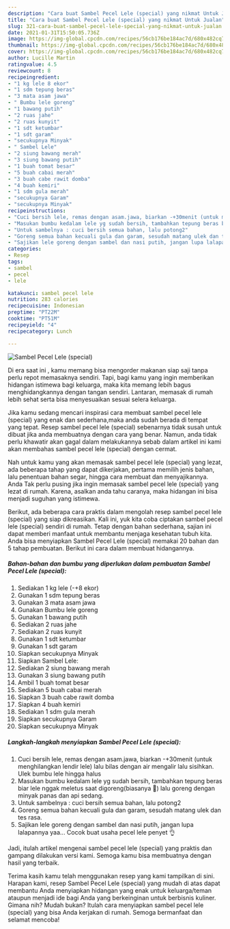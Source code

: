 ```yaml
---
description: "Cara buat Sambel Pecel Lele (special) yang nikmat Untuk Jualan"
title: "Cara buat Sambel Pecel Lele (special) yang nikmat Untuk Jualan"
slug: 321-cara-buat-sambel-pecel-lele-special-yang-nikmat-untuk-jualan
date: 2021-01-31T15:50:05.736Z
image: https://img-global.cpcdn.com/recipes/56cb176be184ac7d/680x482cq70/sambel-pecel-lele-special-foto-resep-utama.jpg
thumbnail: https://img-global.cpcdn.com/recipes/56cb176be184ac7d/680x482cq70/sambel-pecel-lele-special-foto-resep-utama.jpg
cover: https://img-global.cpcdn.com/recipes/56cb176be184ac7d/680x482cq70/sambel-pecel-lele-special-foto-resep-utama.jpg
author: Lucille Martin
ratingvalue: 4.5
reviewcount: 8
recipeingredient:
- "1 kg lele 8 ekor"
- "1 sdm tepung beras"
- "3 mata asam jawa"
- " Bumbu lele goreng"
- "1 bawang putih"
- "2 ruas jahe"
- "2 ruas kunyit"
- "1 sdt ketumbar"
- "1 sdt garam"
- "secukupnya Minyak"
- " Sambel Lele"
- "2 siung bawang merah"
- "3 siung bawang putih"
- "1 buah tomat besar"
- "5 buah cabai merah"
- "3 buah cabe rawit domba"
- "4 buah kemiri"
- "1 sdm gula merah"
- "secukupnya Garam"
- "secukupnya Minyak"
recipeinstructions:
- "Cuci bersih lele, remas dengan asam.jawa, biarkan -+30menit (untuk menghilangkan lendir lele) lalu bilas dengan air mengalir lalu sisihkan. Ulek bumbu lele hingga halus"
- "Masukan bumbu kedalam lele yg sudah bersih, tambahkan tepung beras biar lele nggak meletus saat digoreng(biasanya 😬) lalu goreng dengan minyak panas dan api sedang."
- "Untuk sambelnya : cuci bersih semua bahan, lalu potong2"
- "Goreng semua bahan kecuali gula dan garam, sesudah matang ulek dan tes rasa."
- "Sajikan lele goreng dengan sambel dan nasi putih, jangan lupa lalapannya yaa... Cocok buat usaha pecel lele penyet 👌"
categories:
- Resep
tags:
- sambel
- pecel
- lele

katakunci: sambel pecel lele 
nutrition: 283 calories
recipecuisine: Indonesian
preptime: "PT22M"
cooktime: "PT51M"
recipeyield: "4"
recipecategory: Lunch

---
```



![Sambel Pecel Lele (special)](https://img-global.cpcdn.com/recipes/56cb176be184ac7d/680x482cq70/sambel-pecel-lele-special-foto-resep-utama.jpg)

Di era  saat ini , kamu memang bisa mengorder makanan siap saji tanpa perlu repot memasaknya sendiri. Tapi, bagi kamu yang ingin memberikan hidangan istimewa bagi keluarga, maka kita memang lebih bagus menghidangkannya dengan tangan sendiri. Lantaran, memasak di rumah lebih sehat serta bisa menyesuaikan sesuai selera keluarga.

Jika kamu sedang mencari inspirasi cara membuat sambel pecel lele (special) yang enak dan sederhana,maka anda sudah berada di tempat yang tepat. Resep sambel pecel lele (special)  sebenarnya tidak susah untuk dibuat jika anda membuatnya dengan cara yang benar. Namun, anda tidak perlu khawatir akan gagal dalam melakukannya 
sebab dalam artikel ini kami akan membahas sambel pecel lele (special) dengan cermat.  



Nah untuk kamu yang akan memasak sambel pecel lele (special) yang lezat, ada beberapa tahap yang dapat dikerjakan, pertama memilih jenis bahan, lalu penentuan bahan segar, hingga cara membuat dan menyajikannya. Anda Tak perlu pusing jika ingin memasak sambel pecel lele (special) yang lezat di rumah. Karena, asalkan anda  tahu caranya, maka hidangan ini bisa menjadi suguhan yang istimewa.

Berikut, ada beberapa cara praktis  dalam mengolah resep sambel pecel lele (special) yang siap dikreasikan. Kali ini, yuk kita coba ciptakan sambel pecel lele (special) sendiri di rumah. Tetap dengan bahan sederhana, sajian ini dapat memberi manfaat untuk membantu menjaga kesehatan tubuh kita. Anda bisa menyiapkan Sambel Pecel Lele (special) memakai 20 bahan dan 5 tahap pembuatan. Berikut ini cara dalam membuat hidangannya.

<!--inarticleads1-->

##### Bahan-bahan dan bumbu yang diperlukan dalam pembuatan Sambel Pecel Lele (special):

1. Sediakan 1 kg lele (-+8 ekor)
1. Gunakan 1 sdm tepung beras
1. Gunakan 3 mata asam jawa
1. Gunakan  Bumbu lele goreng
1. Gunakan 1 bawang putih
1. Sediakan 2 ruas jahe
1. Sediakan 2 ruas kunyit
1. Gunakan 1 sdt ketumbar
1. Gunakan 1 sdt garam
1. Siapkan secukupnya Minyak
1. Siapkan  Sambel Lele:
1. Sediakan 2 siung bawang merah
1. Gunakan 3 siung bawang putih
1. Ambil 1 buah tomat besar
1. Sediakan 5 buah cabai merah
1. Siapkan 3 buah cabe rawit domba
1. Siapkan 4 buah kemiri
1. Sediakan 1 sdm gula merah
1. Siapkan secukupnya Garam
1. Siapkan secukupnya Minyak




<!--inarticleads2-->

##### Langkah-langkah menyiapkan Sambel Pecel Lele (special):

1. Cuci bersih lele, remas dengan asam.jawa, biarkan -+30menit (untuk menghilangkan lendir lele) lalu bilas dengan air mengalir lalu sisihkan. Ulek bumbu lele hingga halus
1. Masukan bumbu kedalam lele yg sudah bersih, tambahkan tepung beras biar lele nggak meletus saat digoreng(biasanya 😬) lalu goreng dengan minyak panas dan api sedang.
1. Untuk sambelnya : cuci bersih semua bahan, lalu potong2
1. Goreng semua bahan kecuali gula dan garam, sesudah matang ulek dan tes rasa.
1. Sajikan lele goreng dengan sambel dan nasi putih, jangan lupa lalapannya yaa... Cocok buat usaha pecel lele penyet 👌




Jadi, itulah artikel mengenai  sambel pecel lele (special)  yang praktis dan gampang dilakukan versi kami. Semoga kamu bisa membuatnya dengan hasil yang terbaik. 

Terima kasih kamu telah menggunakan resep yang kami tampilkan di sini. Harapan kami, resep  Sambel Pecel Lele (special) yang mudah di atas dapat membantu Anda menyiapkan hidangan yang enak untuk keluarga/teman ataupun menjadi ide bagi Anda yang berkeinginan untuk berbisnis kuliner. Gimana nih? Mudah bukan? Itulah cara menyiapkan sambel pecel lele (special) yang bisa Anda kerjakan di rumah. Semoga bermanfaat dan selamat mencoba!

